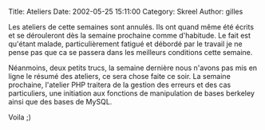 Title: Ateliers
Date: 2002-05-25 15:11:00
Category: Skreel
Author: gilles

Les ateliers de cette semaines sont annulés. Ils ont quand même été écrits et se dérouleront dès la semaine prochaine comme d'habitude.
Le fait est qu'étant malade, particulièrement fatigué et débordé par le travail je ne pense pas que ca se passera dans les meilleurs conditions cette semaine.

Néanmoins, deux petits trucs, la semaine dernière nous n'avons pas mis en ligne le résumé des ateliers, ce sera chose faite ce soir. La semaine prochaine, l'atelier PHP traitera de la gestion des erreurs et des cas particuliers, une initiation aux fonctions de manipulation de bases berkeley ainsi que des bases de MySQL.

Voila  ;)